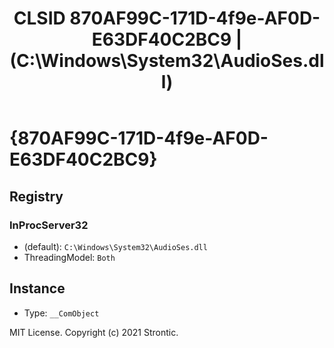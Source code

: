 ﻿---
title: "CLSID 870AF99C-171D-4f9e-AF0D-E63DF40C2BC9 | (C:\\Windows\\System32\\AudioSes.dll)"
excerpt: What is COM-Object CLSID 870AF99C-171D-4f9e-AF0D-E63DF40C2BC9?
---

# {870AF99C-171D-4f9e-AF0D-E63DF40C2BC9}


## Registry


### InProcServer32

* (default): `C:\Windows\System32\AudioSes.dll`
* ThreadingModel: `Both`

## Instance

* Type: `__ComObject`

MIT License. Copyright (c) 2021 Strontic.


